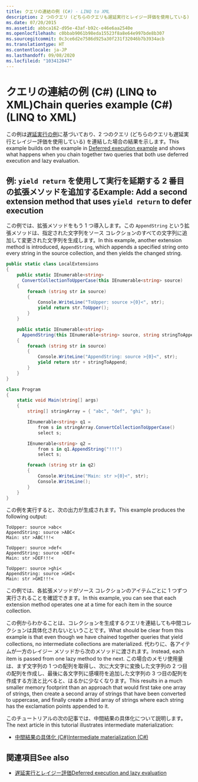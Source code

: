 ```yaml
---
title: クエリの連結の例 (C#) - LINQ to XML
description: 2 つのクエリ (どちらのクエリも遅延実行とレイジー評価を使用している) を連結した場合の結果について説明します。
ms.date: 07/20/2015
ms.assetid: abbca162-d95e-43af-b92c-e46e6aa2540e
ms.openlocfilehash: c0bbab9061b98eda15523f8a8e64e997bde8b307
ms.sourcegitcommit: 0c3ce6d2e7586d925a30f231f32046b7b3934acb
ms.translationtype: HT
ms.contentlocale: ja-JP
ms.lasthandoff: 09/08/2020
ms.locfileid: "103412047"
---
```

# <a name="chain-queries-example-c-linq-to-xml"></a><span data-ttu-id="d6d53-103">クエリの連結の例 (C#) (LINQ to XML)</span><span class="sxs-lookup"><span data-stu-id="d6d53-103">Chain queries example (C#) (LINQ to XML)</span></span>

<span data-ttu-id="d6d53-104">この例は[遅延実行の例](deferred-execution-example.md)に基づいており、2 つのクエリ (どちらのクエリも遅延実行とレイジー評価を使用している) を連結した場合の結果を示します。</span><span class="sxs-lookup"><span data-stu-id="d6d53-104">This example builds on the example in [Deferred execution example](deferred-execution-example.md) and shows what happens when you chain together two queries that both use deferred execution and lazy evaluation.</span></span>

## <a name="example-add-a-second-extension-method-that-uses-yield-return-to-defer-execution"></a><span data-ttu-id="d6d53-105">例: `yield return` を使用して実行を延期する 2 番目の拡張メソッドを追加する</span><span class="sxs-lookup"><span data-stu-id="d6d53-105">Example: Add a second extension method that uses `yield return` to defer execution</span></span>

<span data-ttu-id="d6d53-106">この例では、拡張メソッドをもう 1 つ導入します。この `AppendString` という拡張メソッドは、指定された文字列をソース コレクションのすべての文字列に追加して変更された文字列を生成します。</span><span class="sxs-lookup"><span data-stu-id="d6d53-106">In this example, another extension method is introduced, `AppendString`, which appends a specified string onto every string in the source collection, and then yields the changed string.</span></span>

```csharp
public static class LocalExtensions
{
    public static IEnumerable<string>
      ConvertCollectionToUpperCase(this IEnumerable<string> source)
    {
        foreach (string str in source)
        {
            Console.WriteLine("ToUpper: source >{0}<", str);
            yield return str.ToUpper();
        }
    }

    public static IEnumerable<string>
      AppendString(this IEnumerable<string> source, string stringToAppend)
    {
        foreach (string str in source)
        {
            Console.WriteLine("AppendString: source >{0}<", str);
            yield return str + stringToAppend;
        }
    }
}

class Program
{
    static void Main(string[] args)
    {
        string[] stringArray = { "abc", "def", "ghi" };

        IEnumerable<string> q1 =
            from s in stringArray.ConvertCollectionToUpperCase()
            select s;

        IEnumerable<string> q2 =
            from s in q1.AppendString("!!!")
            select s;

        foreach (string str in q2)
        {
            Console.WriteLine("Main: str >{0}<", str);
            Console.WriteLine();
        }
    }
}
```

 <span data-ttu-id="d6d53-107">この例を実行すると、次の出力が生成されます。</span><span class="sxs-lookup"><span data-stu-id="d6d53-107">This example produces the following output:</span></span>

```output
ToUpper: source >abc<
AppendString: source >ABC<
Main: str >ABC!!!<

ToUpper: source >def<
AppendString: source >DEF<
Main: str >DEF!!!<

ToUpper: source >ghi<
AppendString: source >GHI<
Main: str >GHI!!!<
```

<span data-ttu-id="d6d53-108">この例では、各拡張メソッドがソース コレクションのアイテムごとに 1 つずつ実行されることを確認できます。</span><span class="sxs-lookup"><span data-stu-id="d6d53-108">In this example, you can see that each extension method operates one at a time for each item in the source collection.</span></span>

<span data-ttu-id="d6d53-109">この例からわかることは、コレクションを生成するクエリを連結しても中間コレクションは具体化されないということです。</span><span class="sxs-lookup"><span data-stu-id="d6d53-109">What should be clear from this example is that even though we have chained together queries that yield collections, no intermediate collections are materialized.</span></span> <span data-ttu-id="d6d53-110">代わりに、各アイテムが一方のレイジー メソッドから次のメソッドに渡されます。</span><span class="sxs-lookup"><span data-stu-id="d6d53-110">Instead, each item is passed from one lazy method to the next.</span></span> <span data-ttu-id="d6d53-111">この場合のメモリ使用量は、まず文字列の 1 つの配列を取得し、次に大文字に変換した文字列の 2 つ目の配列を作成し、最後に各文字列に感嘆符を追加した文字列の 3 つ目の配列を作成する方法と比べると、はるかに少なくなります。</span><span class="sxs-lookup"><span data-stu-id="d6d53-111">This results in a much smaller memory footprint than an approach that would first take one array of strings, then create a second array of strings that have been converted to uppercase, and finally create a third array of strings where each string has the exclamation points appended to it.</span></span>

<span data-ttu-id="d6d53-112">このチュートリアルの次の記事では、中間結果の具体化について説明します。</span><span class="sxs-lookup"><span data-stu-id="d6d53-112">The next article in this tutorial illustrates intermediate materialization:</span></span>

- [<span data-ttu-id="d6d53-113">中間結果の具体化 (C#)</span><span class="sxs-lookup"><span data-stu-id="d6d53-113">Intermediate materialization (C#)</span></span>](intermediate-materialization.md)

## <a name="see-also"></a><span data-ttu-id="d6d53-114">関連項目</span><span class="sxs-lookup"><span data-stu-id="d6d53-114">See also</span></span>

- [<span data-ttu-id="d6d53-115">遅延実行とレイジー評価</span><span class="sxs-lookup"><span data-stu-id="d6d53-115">Deferred execution and lazy evaluation</span></span>](deferred-execution-lazy-evaluation.md)
